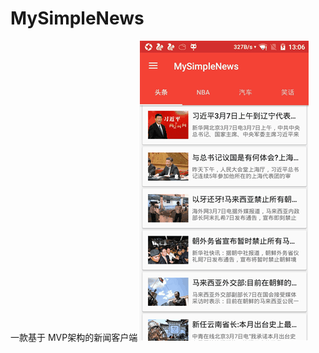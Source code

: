 # MySimpleNews
一款基于 MVP架构的新闻客户端
![image](http://github.com/hanzhonghao/MySimpleNews/raw/master/DisplayImg/2017030701.gif)
